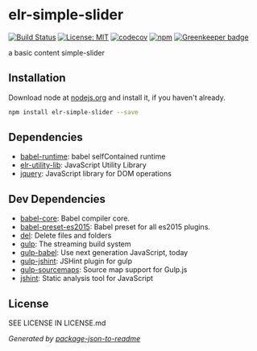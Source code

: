 # elr-simple-slider

[![Build Status](https://travis-ci.org/Beth3346/elr-simple-slider.svg?branch=master)](https://travis-ci.org/Beth3346/elr-simple-slider)
[![License: MIT](https://img.shields.io/badge/License-MIT-yellow.svg)](https://opensource.org/licenses/MIT)
[![codecov](https://codecov.io/gh/Beth3346/elr-simple-slider/branch/master/graph/badge.svg)](https://codecov.io/gh/Beth3346/elr-simple-slider)
[![npm](https://img.shields.io/npm/dm/elr-simple-slider.svg?style=flat)]() [![Greenkeeper badge](https://badges.greenkeeper.io/Beth3346/elr-simple-slider.svg)](https://greenkeeper.io/)

a basic content simple-slider

## Installation

Download node at [nodejs.org](http://nodejs.org) and install it, if you haven't already.

```sh
npm install elr-simple-slider --save
```



## Dependencies

- [babel-runtime](https://github.com/babel/babel/tree/master/packages): babel selfContained runtime
- [elr-utility-lib](https://github.com/Beth3346/elr-utility-lib): JavaScript Utility Library
- [jquery](https://github.com/jquery/jquery): JavaScript library for DOM operations

## Dev Dependencies

- [babel-core](https://github.com/babel/babel/tree/master/packages): Babel compiler core.
- [babel-preset-es2015](https://github.com/babel/babel/tree/master/packages): Babel preset for all es2015 plugins.
- [del](https://github.com/sindresorhus/del): Delete files and folders
- [gulp](https://github.com/gulpjs/gulp): The streaming build system
- [gulp-babel](https://github.com/babel/gulp-babel): Use next generation JavaScript, today
- [gulp-jshint](https://github.com/spalger/gulp-jshint): JSHint plugin for gulp
- [gulp-sourcemaps](https://github.com/floridoo/gulp-sourcemaps): Source map support for Gulp.js
- [jshint](https://github.com/jshint/jshint): Static analysis tool for JavaScript


## License

SEE LICENSE IN LICENSE.md

_Generated by [package-json-to-readme](https://github.com/zeke/package-json-to-readme)_
